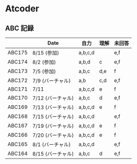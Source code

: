 # Atcoder

## ABC 記録

|        | Date              | 自力    | 理解 | 未回答 |
| ------ | ----------------- | ------- | ---- | ------ |
| ABC175 | 8/15 (参加)       | a,b,c,d |      | e,f    |
| ABC174 | 8/2 (参加)        | a,b,d   | c    | e,f    |
| ABC173 | 7/5 (参加)        | a,b,c   | d,e  | f      |
| ABC172 | 7/9 (バーチャル)  | a,b     | c,d  | e,f    |
| ABC171 | 7/11              | a,b,c,d | e    | f      |
| ABC170 | 7/12 (バーチャル) | a,b,c   | d    | e,f    |
| ABC169 | 7/13 (バーチャル) | a,b,c,d | e    | f      |
| ABC168 | 7/15 (バーチャル) | a,b,c,d |      | e,f    |
| ABC167 | 7/19 (バーチャル) | a,b,c,d | e    | f      |
| ABC166 | 7/20 (バーチャル) | a,b,c,d | e    | f      |
| ABC165 | 8/1  (バーチャル) | a,b,c,d |      | e,f    |
| ABC164 | 8/15 (バーチャル) | a,b,c   | d    | e,f    |
